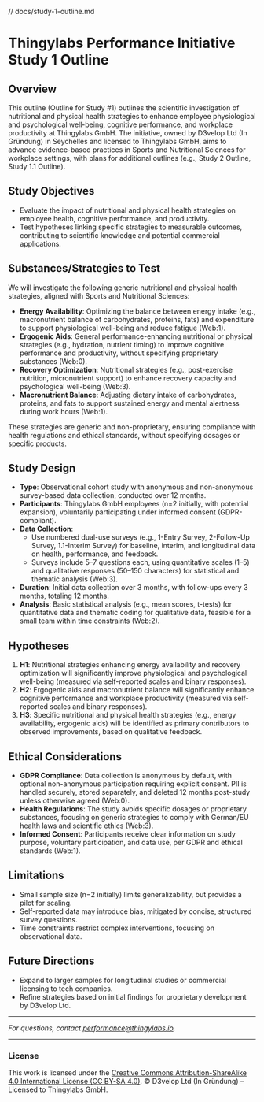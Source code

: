 // docs/study-1-outline.md
# Thingylabs Performance Initiative Study 1 Outline

## Overview
This outline (Outline for Study #1) outlines the scientific investigation of nutritional and physical health strategies to enhance employee physiological and psychological well-being, cognitive performance, and workplace productivity at Thingylabs GmbH. The initiative, owned by D3velop Ltd (In Gründung) in Seychelles and licensed to Thingylabs GmbH, aims to advance evidence-based practices in Sports and Nutritional Sciences for workplace settings, with plans for additional outlines (e.g., Study 2 Outline, Study 1.1 Outline).

## Study Objectives
- Evaluate the impact of nutritional and physical health strategies on employee health, cognitive performance, and productivity.
- Test hypotheses linking specific strategies to measurable outcomes, contributing to scientific knowledge and potential commercial applications.

## Substances/Strategies to Test
We will investigate the following generic nutritional and physical health strategies, aligned with Sports and Nutritional Sciences:
- **Energy Availability**: Optimizing the balance between energy intake (e.g., macronutrient balance of carbohydrates, proteins, fats) and expenditure to support physiological well-being and reduce fatigue (Web:1).
- **Ergogenic Aids**: General performance-enhancing nutritional or physical strategies (e.g., hydration, nutrient timing) to improve cognitive performance and productivity, without specifying proprietary substances (Web:0).
- **Recovery Optimization**: Nutritional strategies (e.g., post-exercise nutrition, micronutrient support) to enhance recovery capacity and psychological well-being (Web:3).
- **Macronutrient Balance**: Adjusting dietary intake of carbohydrates, proteins, and fats to support sustained energy and mental alertness during work hours (Web:1).

These strategies are generic and non-proprietary, ensuring compliance with health regulations and ethical standards, without specifying dosages or specific products.

## Study Design
- **Type**: Observational cohort study with anonymous and non-anonymous survey-based data collection, conducted over 12 months.
- **Participants**: Thingylabs GmbH employees (n=2 initially, with potential expansion), voluntarily participating under informed consent (GDPR-compliant).
- **Data Collection**:
  - Use numbered dual-use surveys (e.g., 1-Entry Survey, 2-Follow-Up Survey, 1.1-Interim Survey) for baseline, interim, and longitudinal data on health, performance, and feedback.
  - Surveys include 5–7 questions each, using quantitative scales (1–5) and qualitative responses (50–150 characters) for statistical and thematic analysis (Web:3).
- **Duration**: Initial data collection over 3 months, with follow-ups every 3 months, totaling 12 months.
- **Analysis**: Basic statistical analysis (e.g., mean scores, t-tests) for quantitative data and thematic coding for qualitative data, feasible for a small team within time constraints (Web:2).

## Hypotheses
1. **H1**: Nutritional strategies enhancing energy availability and recovery optimization will significantly improve physiological and psychological well-being (measured via self-reported scales and binary responses).
2. **H2**: Ergogenic aids and macronutrient balance will significantly enhance cognitive performance and workplace productivity (measured via self-reported scales and binary responses).
3. **H3**: Specific nutritional and physical health strategies (e.g., energy availability, ergogenic aids) will be identified as primary contributors to observed improvements, based on qualitative feedback.

## Ethical Considerations
- **GDPR Compliance**: Data collection is anonymous by default, with optional non-anonymous participation requiring explicit consent. PII is handled securely, stored separately, and deleted 12 months post-study unless otherwise agreed (Web:0).
- **Health Regulations**: The study avoids specific dosages or proprietary substances, focusing on generic strategies to comply with German/EU health laws and scientific ethics (Web:3).
- **Informed Consent**: Participants receive clear information on study purpose, voluntary participation, and data use, per GDPR and ethical standards (Web:1).

## Limitations
- Small sample size (n=2 initially) limits generalizability, but provides a pilot for scaling.
- Self-reported data may introduce bias, mitigated by concise, structured survey questions.
- Time constraints restrict complex interventions, focusing on observational data.

## Future Directions
- Expand to larger samples for longitudinal studies or commercial licensing to tech companies.
- Refine strategies based on initial findings for proprietary development by D3velop Ltd.

---

*For questions, contact [performance@thingylabs.io](mailto:performance@thingylabs.io).*

---

### License
This work is licensed under the [Creative Commons Attribution-ShareAlike 4.0 International License (CC BY-SA 4.0)](https://creativecommons.org/licenses/by-sa/4.0/). © D3velop Ltd (In Gründung) – Licensed to Thingylabs GmbH.